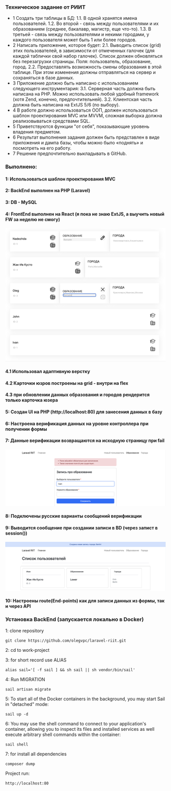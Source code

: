 ### Техническое задание от РИИТ

* 1 Создать три таблицы в БД:
1.1. В одной хранятся имена пользователей.
1.2. Во второй - связь между пользователями и их образованием (среднее, бакалавр,
магистр, еще что-то).
1.3. В третьей - связь между пользователями и некими городами, у каждого пользователя
может быть 1 или более городов.
* 2 Написать приложение, которое будет:
2.1. Выводить список (grid) этих пользователей, в зависимости от отмеченных галочек
(для каждой таблички свой набор галочек). Список должен обновляться без перезагрузки
страницы. Поля: пользователь, образование, город.
2.2. Предоставлять возможность смены образования в этой таблице. При этом изменения
должны отправляться на сервер и сохраняться в базе данных.
* 3 Приложение должно быть написано с использованием следующего инструментария:
3.1. Серверная часть должна быть написана на PHP. Можно использовать любой удобный
framework (хотя Zend, конечно, предпочтительней).
3.2. Клиентская часть должна быть написана на ExtJS 5/6 (по выбору).
* 4 В работе должно использоваться ООП, должен использоваться шаблон проектирования
MVC или MVVM, сложная выборка должна реализовываться средствами SQL.
* 5 Приветствуются функции "от себя", показывающие уровень владения предметом.
* 6 Результат выполнения задания должен быть представлен в виде приложения и дампа
базы, чтобы можно было «поднять» и посмотреть на его работу.
* 7 Решение предпочтительно выкладывать в GitHub.


### Выполнено:
#### 1: Использоваться шаблон проектирования MVC
#### 2: BackEnd выполнен на PHP (Laravel)
#### 3: DB - MySQL
#### 4: FrontEnd выполнен на React (я пока не знаю ExtJS, а выучить новый FW за неделю не смогу)
![react](https://github.com/olegvpc/laravel-riit/blob/main/images/react.png?raw=true)
#### 4.1 Использовал адаптивную верстку
#### 4.2 Карточки юзров построены на grid - внутри на flex
#### 4.3 при обновлении данных образования и городов рендерится только карточка юзера
#### 5: Создан UI на PHP (http://localhost:80) для занесения данных в базу
#### 6: Настроена верификация данных на уровне контроллера при получении формы
#### 7: Данные верификации возвращаются на исходную страницу при fail
![validation](https://github.com/olegvpc/laravel-riit/blob/main/images/validation.png?raw=true)
#### 8: Подключены русские варианты сообщений верификации
#### 9: Выводится сообщение при создании записи в ВD (через запист в session())
![alert](https://github.com/olegvpc/laravel-riit/blob/main/images/alert.png?raw=true)
#### 10: Настроены route(End-points) как для записи данных из формы, так и через API

### Установка BackEnd (запускается локально в Docker)
1: clone repository
``` 
git clone https://github.com/olegvpc/laravel-riit.git
```
2: cd to work-project

3: for short record use ALIAS
```
alias sail='[ -f sail ] && sh sail || sh vendor/bin/sail'
```
4: Run MIGRATION
```shell
sail artisan migrate 
```
5: To start all of the Docker containers in the background, you may start Sail in "detached" mode:
```shell
sail up -d
```
6: You may use the shell command to connect to your application's container, allowing you to inspect its files and installed services as well execute arbitrary shell commands within the container:
```shell
sail shell
```
7: for install all dependencies
```shell
composer dump
```
Project run: 
```
http://localhost:80
``` 

